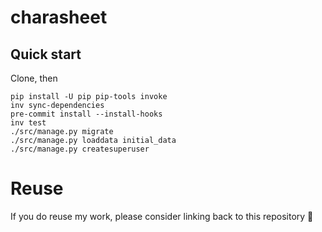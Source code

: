 # charasheet

## Quick start
Clone, then
```shell
pip install -U pip pip-tools invoke
inv sync-dependencies
pre-commit install --install-hooks
inv test
./src/manage.py migrate
./src/manage.py loaddata initial_data
./src/manage.py createsuperuser
```

# Reuse
If you do reuse my work, please consider linking back to this repository 🙂
